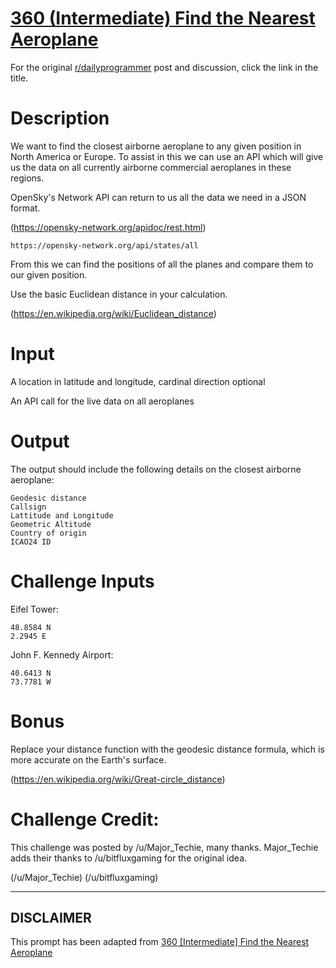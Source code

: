 # [360 (Intermediate) Find the Nearest Aeroplane](https://www.reddit.com/r/dailyprogrammer/comments/8i5zc3/20180509_challenge_360_intermediate_find_the/)

For the original [r/dailyprogrammer](https://www.reddit.com/r/dailyprogrammer/) post and discussion, click the link in the title.

# Description
We want to find the closest airborne aeroplane to any given position in North America or Europe. To assist in this we can use an API which will give us the data on all currently airborne commercial aeroplanes in these regions.

OpenSky's Network API can return to us all the data we need in a JSON format.

(https://opensky-network.org/apidoc/rest.html)

```
https://opensky-network.org/api/states/all
```
From this we can find the positions of all the planes and compare them to our given position.

Use the basic Euclidean distance in your calculation. 

(https://en.wikipedia.org/wiki/Euclidean_distance)
# Input
A location in latitude and longitude, cardinal direction optional

An API call for the live data on all aeroplanes

# Output
The output should include the following details on the closest airborne aeroplane:


```
Geodesic distance
Callsign
Lattitude and Longitude
Geometric Altitude
Country of origin
ICAO24 ID
```
# Challenge Inputs
Eifel Tower:


```
48.8584 N
2.2945 E
```
John F. Kennedy Airport:


```
40.6413 N
73.7781 W
```
# Bonus
Replace your distance function with the geodesic distance formula, which is more accurate on the Earth's surface. 

(https://en.wikipedia.org/wiki/Great-circle_distance)
# Challenge Credit:
This challenge was posted by /u/Major_Techie, many thanks. Major_Techie adds their thanks to /u/bitfluxgaming for the original idea.

(/u/Major_Techie)
(/u/bitfluxgaming)

----
## **DISCLAIMER**
This prompt has been adapted from [360 [Intermediate] Find the Nearest Aeroplane](https://www.reddit.com/r/dailyprogrammer/comments/8i5zc3/20180509_challenge_360_intermediate_find_the/)
